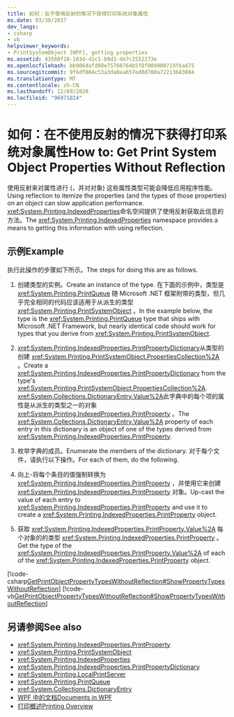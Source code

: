 ```yaml
---
title: 如何：在不使用反射的情况下获得打印系统对象属性
ms.date: 03/30/2017
dev_langs:
- csharp
- vb
helpviewer_keywords:
- PrintSystemObject [WPF], getting properties
ms.assetid: 43560f28-183d-41c1-b9d1-de7c2552273e
ms.openlocfilehash: bb906dafd98e75708764b5f0f009900719f6a475
ms.sourcegitcommit: 9f6df084c53a3da0ea657ed0d708a72213683084
ms.translationtype: MT
ms.contentlocale: zh-CN
ms.lasthandoff: 12/09/2020
ms.locfileid: "96971824"
---
```

# <a name="how-to-get-print-system-object-properties-without-reflection"></a><span data-ttu-id="e4fe0-102">如何：在不使用反射的情况下获得打印系统对象属性</span><span class="sxs-lookup"><span data-stu-id="e4fe0-102">How to: Get Print System Object Properties Without Reflection</span></span>
<span data-ttu-id="e4fe0-103">使用反射来对属性进行 (，并对对象) 这些属性类型可能会降低应用程序性能。</span><span class="sxs-lookup"><span data-stu-id="e4fe0-103">Using reflection to itemize the properties (and the types of those properties) on an object can slow application performance.</span></span> <span data-ttu-id="e4fe0-104"><xref:System.Printing.IndexedProperties>命名空间提供了使用反射获取此信息的方法。</span><span class="sxs-lookup"><span data-stu-id="e4fe0-104">The <xref:System.Printing.IndexedProperties> namespace provides a means to getting this information with using reflection.</span></span>  
  
## <a name="example"></a><span data-ttu-id="e4fe0-105">示例</span><span class="sxs-lookup"><span data-stu-id="e4fe0-105">Example</span></span>  
 <span data-ttu-id="e4fe0-106">执行此操作的步骤如下所示。</span><span class="sxs-lookup"><span data-stu-id="e4fe0-106">The steps for doing this are as follows.</span></span>  
  
1. <span data-ttu-id="e4fe0-107">创建类型的实例。</span><span class="sxs-lookup"><span data-stu-id="e4fe0-107">Create an instance of the type.</span></span> <span data-ttu-id="e4fe0-108">在下面的示例中，类型是 <xref:System.Printing.PrintQueue> 随 Microsoft .NET 框架附带的类型，但几乎完全相同的代码应该适用于从派生的类型 <xref:System.Printing.PrintSystemObject> 。</span><span class="sxs-lookup"><span data-stu-id="e4fe0-108">In the example below, the type is the <xref:System.Printing.PrintQueue> type that ships with Microsoft .NET Framework, but nearly identical code should work for types that you derive from <xref:System.Printing.PrintSystemObject>.</span></span>  
  
2. <span data-ttu-id="e4fe0-109"><xref:System.Printing.IndexedProperties.PrintPropertyDictionary>从类型的创建 <xref:System.Printing.PrintSystemObject.PropertiesCollection%2A> 。</span><span class="sxs-lookup"><span data-stu-id="e4fe0-109">Create a <xref:System.Printing.IndexedProperties.PrintPropertyDictionary> from the type's <xref:System.Printing.PrintSystemObject.PropertiesCollection%2A>.</span></span> <span data-ttu-id="e4fe0-110"><xref:System.Collections.DictionaryEntry.Value%2A>此字典中的每个项的属性是从派生的类型之一的对象 <xref:System.Printing.IndexedProperties.PrintProperty> 。</span><span class="sxs-lookup"><span data-stu-id="e4fe0-110">The <xref:System.Collections.DictionaryEntry.Value%2A> property of each entry in this dictionary is an object of one of the types derived from <xref:System.Printing.IndexedProperties.PrintProperty>.</span></span>  
  
3. <span data-ttu-id="e4fe0-111">枚举字典的成员。</span><span class="sxs-lookup"><span data-stu-id="e4fe0-111">Enumerate the members of the dictionary.</span></span> <span data-ttu-id="e4fe0-112">对于每个文件，请执行以下操作。</span><span class="sxs-lookup"><span data-stu-id="e4fe0-112">For each of them, do the following.</span></span>  
  
4. <span data-ttu-id="e4fe0-113">向上-将每个条目的值强制转换为 <xref:System.Printing.IndexedProperties.PrintProperty> ，并使用它来创建 <xref:System.Printing.IndexedProperties.PrintProperty> 对象。</span><span class="sxs-lookup"><span data-stu-id="e4fe0-113">Up-cast the value of each entry to <xref:System.Printing.IndexedProperties.PrintProperty> and use it to create a <xref:System.Printing.IndexedProperties.PrintProperty> object.</span></span>  
  
5. <span data-ttu-id="e4fe0-114">获取 <xref:System.Printing.IndexedProperties.PrintProperty.Value%2A> 每个对象的的类型 <xref:System.Printing.IndexedProperties.PrintProperty> 。</span><span class="sxs-lookup"><span data-stu-id="e4fe0-114">Get the type of the <xref:System.Printing.IndexedProperties.PrintProperty.Value%2A> of each of the <xref:System.Printing.IndexedProperties.PrintProperty> object.</span></span>  
  
 [!code-csharp[GetPrintObjectPropertyTypesWithoutReflection#ShowPropertyTypesWithoutReflection](~/samples/snippets/csharp/VS_Snippets_Wpf/GetPrintObjectPropertyTypesWithoutReflection/CSharp/Program.cs#showpropertytypeswithoutreflection)]
 [!code-vb[GetPrintObjectPropertyTypesWithoutReflection#ShowPropertyTypesWithoutReflection](~/samples/snippets/visualbasic/VS_Snippets_Wpf/GetPrintObjectPropertyTypesWithoutReflection/visualbasic/program.vb#showpropertytypeswithoutreflection)]  
  
## <a name="see-also"></a><span data-ttu-id="e4fe0-115">另请参阅</span><span class="sxs-lookup"><span data-stu-id="e4fe0-115">See also</span></span>

- <xref:System.Printing.IndexedProperties.PrintProperty>
- <xref:System.Printing.PrintSystemObject>
- <xref:System.Printing.IndexedProperties>
- <xref:System.Printing.IndexedProperties.PrintPropertyDictionary>
- <xref:System.Printing.LocalPrintServer>
- <xref:System.Printing.PrintQueue>
- <xref:System.Collections.DictionaryEntry>
- [<span data-ttu-id="e4fe0-116">WPF 中的文档</span><span class="sxs-lookup"><span data-stu-id="e4fe0-116">Documents in WPF</span></span>](documents-in-wpf.md)
- [<span data-ttu-id="e4fe0-117">打印概述</span><span class="sxs-lookup"><span data-stu-id="e4fe0-117">Printing Overview</span></span>](printing-overview.md)
